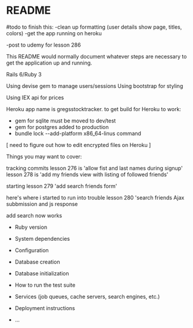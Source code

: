# README

#todo to finish this:
-clean up formatting (user details show page, titles, colors)
-get the app running on heroku

-post to udemy for lesson 286




This README would normally document whatever steps are necessary to get the
application up and running.

Rails 6/Ruby 3

Using devise gem to manage users/sessions
Using bootstrap for styling

Using IEX api for prices



Heroku app name is gregsstocktracker.  to get build for Heroku to work:
- gem for sqlite must be moved to dev/test
- gem for postgres added to production
- bundle lock --add-platform x86_64-linus command

[ need to figure out how to edit encrypted files on Heroku ]


Things you may want to cover:

tracking commits
lesson 276 is 'allow fist and last names during signup'
lesson 278 is 'add my friends view with listing of followed friends'

starting lesson 279 'add search friends form'

here's where i started to run into trouble lesson 280
'search friends Ajax subbmission and js response

add search now works



* Ruby version

* System dependencies

* Configuration

* Database creation

* Database initialization

* How to run the test suite

* Services (job queues, cache servers, search engines, etc.)

* Deployment instructions

* ...
